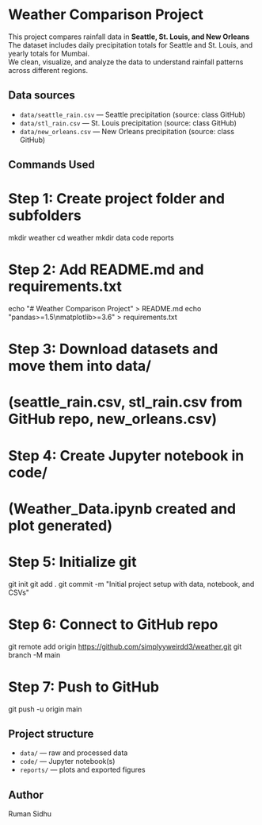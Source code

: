 # Weather Comparison Project

This project compares rainfall data in **Seattle, St. Louis, and New Orleans**  
The dataset includes daily precipitation totals for Seattle and St. Louis, and yearly totals for Mumbai.  
We clean, visualize, and analyze the data to understand rainfall patterns across different regions.

## Data sources
- `data/seattle_rain.csv` — Seattle precipitation (source: class GitHub)
- `data/stl_rain.csv` — St. Louis precipitation (source: class GitHub)
- `data/new_orleans.csv` — New Orleans precipitation (source: class GitHub)

## Commands Used
# Step 1: Create project folder and subfolders
mkdir weather
cd weather
mkdir data code reports

# Step 2: Add README.md and requirements.txt
echo "# Weather Comparison Project" > README.md
echo "pandas>=1.5\nmatplotlib>=3.6" > requirements.txt

# Step 3: Download datasets and move them into data/
# (seattle_rain.csv, stl_rain.csv from GitHub repo, new_orleans.csv)

# Step 4: Create Jupyter notebook in code/
# (Weather_Data.ipynb created and plot generated)

# Step 5: Initialize git
git init
git add .
git commit -m "Initial project setup with data, notebook, and CSVs"

# Step 6: Connect to GitHub repo
git remote add origin https://github.com/simplyyweirdd3/weather.git
git branch -M main

# Step 7: Push to GitHub
git push -u origin main


## Project structure
- `data/` — raw and processed data
- `code/` — Jupyter notebook(s)
- `reports/` — plots and exported figures

## Author
Ruman Sidhu
